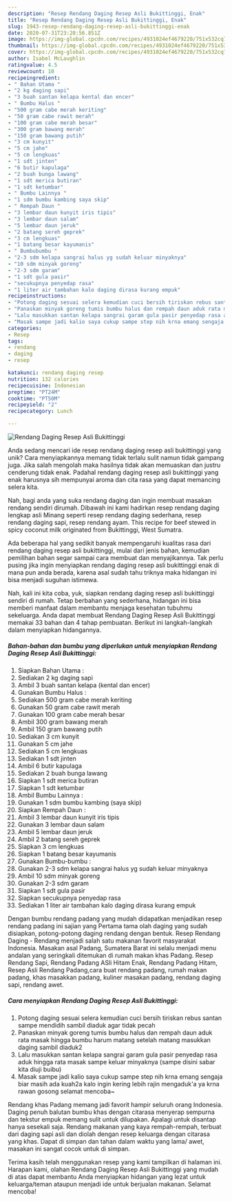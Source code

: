 ```yaml
---
description: "Resep Rendang Daging Resep Asli Bukittinggi, Enak"
title: "Resep Rendang Daging Resep Asli Bukittinggi, Enak"
slug: 1943-resep-rendang-daging-resep-asli-bukittinggi-enak
date: 2020-07-31T23:28:56.851Z
image: https://img-global.cpcdn.com/recipes/4931024ef4679220/751x532cq70/rendang-daging-resep-asli-bukittinggi-foto-resep-utama.jpg
thumbnail: https://img-global.cpcdn.com/recipes/4931024ef4679220/751x532cq70/rendang-daging-resep-asli-bukittinggi-foto-resep-utama.jpg
cover: https://img-global.cpcdn.com/recipes/4931024ef4679220/751x532cq70/rendang-daging-resep-asli-bukittinggi-foto-resep-utama.jpg
author: Isabel McLaughlin
ratingvalue: 4.5
reviewcount: 10
recipeingredient:
- " Bahan Utama "
- "2 kg daging sapi"
- "3 buah santan kelapa kental dan encer"
- " Bumbu Halus "
- "500 gram cabe merah keriting"
- "50 gram cabe rawit merah"
- "100 gram cabe merah besar"
- "300 gram bawang merah"
- "150 gram bawang putih"
- "3 cm kunyit"
- "5 cm jahe"
- "5 cm lengkuas"
- "1 sdt jinten"
- "6 butir kapulaga"
- "2 buah bunga lawang"
- "1 sdt merica butiran"
- "1 sdt ketumbar"
- " Bumbu Lainnya "
- "1 sdm bumbu kambing saya skip"
- " Rempah Daun "
- "3 lembar daun kunyit iris tipis"
- "3 lembar daun salam"
- "5 lembar daun jeruk"
- "2 batang sereh geprek"
- "3 cm lengkuas"
- "1 batang besar kayumanis"
- " Bumbubumbu "
- "2-3 sdm kelapa sangrai halus yg sudah keluar minyaknya"
- "10 sdm minyak goreng"
- "2-3 sdm garam"
- "1 sdt gula pasir"
- "secukupnya penyedap rasa"
- "1 liter air tambahan kalo daging dirasa kurang empuk"
recipeinstructions:
- "Potong daging sesuai selera kemudian cuci bersih tiriskan rebus santan sampe mendidih sambil diaduk agar tidak pecah"
- "Panaskan minyak goreng tumis bumbu halus dan rempah daun aduk rata masak hingga bumbu harum matang setelah matang masukkan daging sambil diaduk2"
- "Lalu masukkan santan kelapa sangrai garam gula pasir penyedap rasa aduk hingga rata masak sampe keluar minyaknya (sampe disini sabar kita diuji buibu)"
- "Masak sampe jadi kalio saya cukup sampe step nih krna emang sengaja biar masih ada kuah2a kalo ingin kering lebih rajin mengaduk&#39;a ya krna rawan gosong selamat mencoba~"
categories:
- Resep
tags:
- rendang
- daging
- resep

katakunci: rendang daging resep 
nutrition: 132 calories
recipecuisine: Indonesian
preptime: "PT24M"
cooktime: "PT50M"
recipeyield: "2"
recipecategory: Lunch

---
```



![Rendang Daging Resep Asli Bukittinggi](https://img-global.cpcdn.com/recipes/4931024ef4679220/751x532cq70/rendang-daging-resep-asli-bukittinggi-foto-resep-utama.jpg)

Anda sedang mencari ide resep rendang daging resep asli bukittinggi yang unik? Cara menyiapkannya memang tidak terlalu sulit namun tidak gampang juga. Jika salah mengolah maka hasilnya tidak akan memuaskan dan justru cenderung tidak enak. Padahal rendang daging resep asli bukittinggi yang enak harusnya sih mempunyai aroma dan cita rasa yang dapat memancing selera kita.

Nah, bagi anda yang suka rendang daging dan ingin membuat masakan rendang sendiri dirumah. Dibawah ini kami hadirkan resep rendang daging lengkap asli Minang seperti resep rendang daging sederhana, resep rendang daging sapi, resep rendang ayam. This recipe for beef stewed in spicy coconut milk originated from Bukittinggi, West Sumatra.

Ada beberapa hal yang sedikit banyak mempengaruhi kualitas rasa dari rendang daging resep asli bukittinggi, mulai dari jenis bahan, kemudian pemilihan bahan segar sampai cara membuat dan menyajikannya. Tak perlu pusing jika ingin menyiapkan rendang daging resep asli bukittinggi enak di mana pun anda berada, karena asal sudah tahu triknya maka hidangan ini bisa menjadi suguhan istimewa.


Nah, kali ini kita coba, yuk, siapkan rendang daging resep asli bukittinggi sendiri di rumah. Tetap berbahan yang sederhana, hidangan ini bisa memberi manfaat dalam membantu menjaga kesehatan tubuhmu sekeluarga. Anda dapat membuat Rendang Daging Resep Asli Bukittinggi memakai 33 bahan dan 4 tahap pembuatan. Berikut ini langkah-langkah dalam menyiapkan hidangannya.

<!--inarticleads1-->

##### Bahan-bahan dan bumbu yang diperlukan untuk menyiapkan Rendang Daging Resep Asli Bukittinggi:

1. Siapkan  Bahan Utama :
1. Sediakan 2 kg daging sapi
1. Ambil 3 buah santan kelapa (kental dan encer)
1. Gunakan  Bumbu Halus :
1. Sediakan 500 gram cabe merah keriting
1. Gunakan 50 gram cabe rawit merah
1. Gunakan 100 gram cabe merah besar
1. Ambil 300 gram bawang merah
1. Ambil 150 gram bawang putih
1. Sediakan 3 cm kunyit
1. Gunakan 5 cm jahe
1. Sediakan 5 cm lengkuas
1. Sediakan 1 sdt jinten
1. Ambil 6 butir kapulaga
1. Sediakan 2 buah bunga lawang
1. Siapkan 1 sdt merica butiran
1. Siapkan 1 sdt ketumbar
1. Ambil  Bumbu Lainnya :
1. Gunakan 1 sdm bumbu kambing (saya skip)
1. Siapkan  Rempah Daun :
1. Ambil 3 lembar daun kunyit iris tipis
1. Gunakan 3 lembar daun salam
1. Ambil 5 lembar daun jeruk
1. Ambil 2 batang sereh geprek
1. Siapkan 3 cm lengkuas
1. Siapkan 1 batang besar kayumanis
1. Gunakan  Bumbu-bumbu :
1. Gunakan 2-3 sdm kelapa sangrai halus yg sudah keluar minyaknya
1. Ambil 10 sdm minyak goreng
1. Gunakan 2-3 sdm garam
1. Siapkan 1 sdt gula pasir
1. Siapkan secukupnya penyedap rasa
1. Sediakan 1 liter air tambahan kalo daging dirasa kurang empuk


Dengan bumbu rendang padang yang mudah didapatkan menjadikan resep rendang padang ini sajian yang Pertama tama olah daging yang sudah disiapkan, potong-potong daging rendang dengan bentuk. Resep Rendang Daging - Rendang menjadi salah satu makanan favorit masyarakat Indonesia. Masakan asal Padang, Sumatera Barat ini selalu menjadi menu andalan yang seringkali ditemukan di rumah makan khas Padang. Resep Rendang Sapi, Rendang Padang ASli Hitam Enak, Rendang Padang Hitam, Resep Asli Rendang Padang,cara buat rendang padang, rumah makan padang, khas masakkan padang, kuliner masakan padang, rendang daging sapi, rendang awet. 

<!--inarticleads2-->

##### Cara menyiapkan Rendang Daging Resep Asli Bukittinggi:

1. Potong daging sesuai selera kemudian cuci bersih tiriskan rebus santan sampe mendidih sambil diaduk agar tidak pecah
1. Panaskan minyak goreng tumis bumbu halus dan rempah daun aduk rata masak hingga bumbu harum matang setelah matang masukkan daging sambil diaduk2
1. Lalu masukkan santan kelapa sangrai garam gula pasir penyedap rasa aduk hingga rata masak sampe keluar minyaknya (sampe disini sabar kita diuji buibu)
1. Masak sampe jadi kalio saya cukup sampe step nih krna emang sengaja biar masih ada kuah2a kalo ingin kering lebih rajin mengaduk&#39;a ya krna rawan gosong selamat mencoba~


Rendang khas Padang memang jadi favorit hampir seluruh orang Indonesia. Daging penuh balutan bumbu khas dengan citarasa menyerap sempurna dan tekstur empuk memang sulit untuk dilupakan. Apalagi untuk disantap hanya sesekali saja. Rendang makanan yang kaya rempah-rempah, terbuat dari daging sapi asli dan diolah dengan resep keluarga dengan citarasa yang khas. Dapat di simpan dan tahan dalam waktu yang lama/ awet, masakan ini sangat cocok untuk di simpan. 

Terima kasih telah menggunakan resep yang kami tampilkan di halaman ini. Harapan kami, olahan Rendang Daging Resep Asli Bukittinggi yang mudah di atas dapat membantu Anda menyiapkan hidangan yang lezat untuk keluarga/teman ataupun menjadi ide untuk berjualan makanan. Selamat mencoba!
